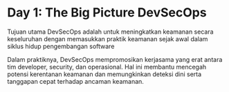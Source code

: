 # Day 1: The Big Picture DevSecOps

Tujuan utama DevSecOps adalah untuk meningkatkan keamanan secara keseluruhan dengan memasukkan praktik keamanan sejak awal dalam siklus hidup pengembangan software

Dalam praktiknya, DevSecOps mempromosikan kerjasama yang erat antara tim developer, security, dan operasional. Hal ini membantu mencegah potensi kerentanan keamanan dan memungkinkan deteksi dini serta tanggapan cepat terhadap ancaman keamanan.
